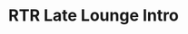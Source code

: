---
layout: entry
title: RTR Late Lounge Intro
organization: RTR
usagedate: 2022-
language: rt
fulltitle: RTR Late Lounge Intro
watermark: None
---